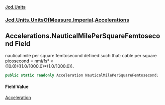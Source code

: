#### [Jcd.Units](index.md 'index')
### [Jcd.Units.UnitsOfMeasure.Imperial](Jcd.Units.UnitsOfMeasure.Imperial.md 'Jcd.Units.UnitsOfMeasure.Imperial').[Accelerations](Accelerations.md 'Jcd.Units.UnitsOfMeasure.Imperial.Accelerations')

## Accelerations.NauticalMilePerSquareFemtosecond Field

nautical mile per square femtosecond defined such that: cable per square picosecond = nmi/fs² ×  
(10.0)/((1.0/1000.0)*(1.0/1000.0)).

```csharp
public static readonly Acceleration NauticalMilePerSquareFemtosecond;
```

#### Field Value
[Acceleration](Acceleration.md 'Jcd.Units.UnitTypes.Acceleration')
